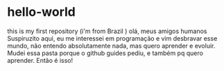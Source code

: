 # hello-world
this is my first repository (i'm from Brazil )
olá, meus amigos humanos
Suspiruzito aqui, eu me interessei em programação e vim desbravar esse mundo, não entendo absolutamente nada, mas quero aprender e evoluir.
Mudei essa pasta porque o github guides pediu, e também pq quero aprender.
Então é isso!
